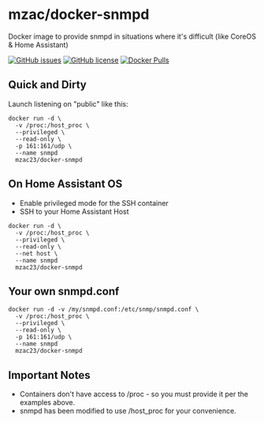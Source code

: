# mzac/docker-snmpd
Docker image to provide snmpd in situations where it's difficult (like CoreOS & Home Assistant)

[![GitHub issues](https://img.shields.io/github/issues/mzac/docker-snmpd.svg?style=flat-square)](https://github.com/mzac/docker-snmpd/issues) [![GitHub license](https://img.shields.io/github/license/mzac/docker-snmpd.svg?style=flat-square)](https://github.com/mzac/docker-snmpd/blob/master/LICENSE)
[![Docker Pulls](https://img.shields.io/docker/pulls/mzac23/docker-snmpd.svg?style=flat-square)](https://hub.docker.com/r/mzac23/docker-snmpd/)

Quick and Dirty
---------------

Launch listening on "public" like this:
```
docker run -d \
  -v /proc:/host_proc \
  --privileged \
  --read-only \
  -p 161:161/udp \
  --name snmpd
  mzac23/docker-snmpd
```

On Home Assistant OS
--------------------

- Enable privileged mode for the SSH container
- SSH to your Home Assistant Host

```
docker run -d \
  -v /proc:/host_proc \
  --privileged \
  --read-only \
  --net host \
  --name snmpd
  mzac23/docker-snmpd
```

Your own snmpd.conf
-------------------

```
docker run -d -v /my/snmpd.conf:/etc/snmp/snmpd.conf \
  -v /proc:/host_proc \
  --privileged \
  --read-only \
  -p 161:161/udp \
  --name snmpd
  mzac23/docker-snmpd
```

Important Notes
---------------

- Containers don't have access to /proc - so you must provide it per the examples above.
- snmpd has been modified to use /host_proc for your convenience.
